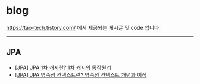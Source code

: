 # blog
https://tao-tech.tistory.com/ 에서 제공되는 게시글 및 code 입니다.

---

## JPA
- [[JPA] JPA 1차 캐시란? 1차 캐시의 동작원리](https://tao-tech.tistory.com/7)
- [[JPA] JPA 영속성 컨텍스트란? 영속성 컨텍스트 개념과 이점](https://tao-tech.tistory.com/8)